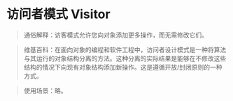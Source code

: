 # 访问者模式 Visitor

> 通俗解释：访客模式允许您向对象添加更多操作，而无需修改它们。

> 维基百科：在面向对象的编程和软件工程中，访问者设计模式是一种将算法与其运行的对象结构分离的方法。这种分离的实际结果是能够在不修改这些结构的情况下向现有对象结构添加新操作。这是遵循开放/封闭原则的一种方式。

> 使用场景：略。
